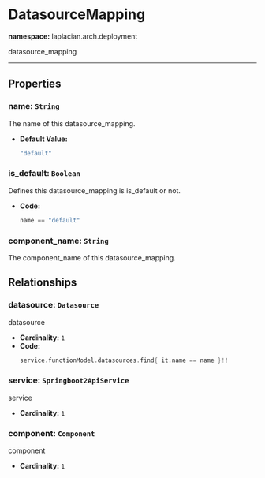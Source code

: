 # **DatasourceMapping**
**namespace:** laplacian.arch.deployment

datasource_mapping



---

## Properties

### name: `String`
The name of this datasource_mapping.
- **Default Value:**
  ```kotlin
  "default"
  ```

### is_default: `Boolean`
Defines this datasource_mapping is is_default or not.
- **Code:**
  ```kotlin
  name == "default"
  ```

### component_name: `String`
The component_name of this datasource_mapping.

## Relationships

### datasource: `Datasource`
datasource
- **Cardinality:** `1`
- **Code:**
  ```kotlin
  service.functionModel.datasources.find{ it.name == name }!!
  ```

### service: `Springboot2ApiService`
service
- **Cardinality:** `1`

### component: `Component`
component
- **Cardinality:** `1`